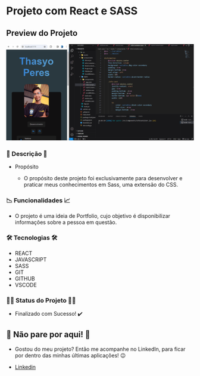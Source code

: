 # Projeto com React e SASS

## Preview do Projeto

![preview](./src/assets/react-sass.gif)

### 📃 Descrição 📃

- Propósito

    - O propósito deste projeto foi exclusivamente para desenvolver e praticar meus conhecimentos em Sass, uma extensão do CSS.

### 📉 Funcionalidades 📈

- O projeto é uma ideia de Portfolio, cujo objetivo é disponibilizar informações sobre a pessoa em questão.

### 🛠️ Tecnologias 🛠️

- REACT
- JAVASCRIPT
- SASS
- GIT
- GITHUB
- VSCODE

### 👨‍💻 Status do Projeto 👨‍💻

- Finalizado com Sucesso! ✔️

## 🛑 Não pare por aqui! 🛑

- Gostou do meu projeto? Então me acompanhe no LinkedIn, para ficar por dentro das minhas últimas aplicações! 😉

- [Linkedin](https://www.linkedin.com/in/thasyo-peres-63aa27235/)
